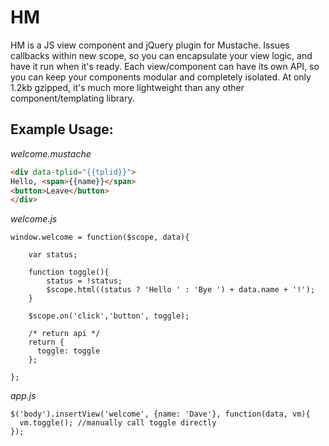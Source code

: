 # HM
HM is a JS view component and jQuery plugin for Mustache. Issues callbacks within new scope, so you can encapsulate your view logic, and have it run when it's ready. Each view/component can have its own API, so you can keep your components modular and completely isolated. At only 1.2kb gzipped, it's much more lightweight than any other component/templating library.

## Example Usage:

*welcome.mustache*
```HTML
<div data-tplid="{{tplid}}">
Hello, <span>{{name}}</span>
<button>Leave</button>
</div>
```
*welcome.js*
```JS
window.welcome = function($scope, data){

    var status;
    
    function toggle(){
        status = !status;
        $scope.html((status ? 'Hello ' : 'Bye ') + data.name + '!');
    }
    
    $scope.on('click','button', toggle);
    
    /* return api */
    return {
      toggle: toggle
    };
   
};
```
*app.js*
```JS
$('body').insertView('welcome', {name: 'Dave'}, function(data, vm){
  vm.toggle(); //manually call toggle directly
});
```


